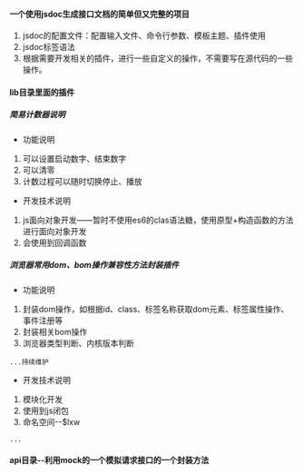 <!--
 * @Description: 
 * @version: 
 * @Author: lxw
 * @Date: 2020-01-18 15:37:16
 * @LastEditors  : lxw
 * @LastEditTime : 2020-01-18 16:07:32
 -->

#### 一个使用jsdoc生成接口文档的简单但又完整的项目

1. jsdoc的配置文件：配置输入文件、命令行参数、模板主题、插件使用
2. jsdoc标签语法
3. 根据需要开发相关的插件，进行一些自定义的操作，不需要写在源代码的一些操作。

#### lib目录里面的插件

##### 简易计数器说明
- 功能说明
1. 可以设置启动数字、结束数字
2. 可以清零
3. 计数过程可以随时切换停止、播放

- 开发技术说明
1. js面向对象开发——暂时不使用es6的clas语法糖，使用原型+构造函数的方法进行面向对象开发
3. 会使用到回调函数

##### 浏览器常用dom、bom操作兼容性方法封装插件
- 功能说明
1. 封装dom操作，如根据id、class、标签名称获取dom元素、标签属性操作、事件注册等
2. 封装相关bom操作
3. 浏览器类型判断、内核版本判断

`...持续维护`

- 开发技术说明
1. 模块化开发
2. 使用到js闭包
3. 命名空间--$lxw

`...`

#### api目录--利用mock的一个模拟请求接口的一个封装方法